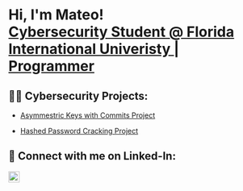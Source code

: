 <h1>Hi, I'm Mateo! <br/><a href="(https://www.linkedin.com/in/matesc/)"> Cybersecurity Student @ Florida International Univeristy </a> | <a href="(https://github.com/maateoe/)">Programmer</a>

<h2>👨‍💻 Cybersecurity Projects:</h2>

- [Asymmestric Keys with Commits Project ](https://github.com/maateoe/AsymmetricKeyandGitCommit)

- [Hashed Password Cracking Project ](https://github.com/maateoe/JTRPasswordCracking)

<h2> 🤳 Connect with me on Linked-In:</h2>

[<img align="left" alt="Mateo Escobar | LinkedIn" width="22px" src="https://cdn.jsdelivr.net/npm/simple-icons@v3/icons/linkedin.svg" />][linkedin]


[linkedin]: https://www.linkedin.com/in/matesc/

<!--
**joshmadakor1/joshmadakor1** is a ✨ _special_ ✨ repository because its `README.md` (this file) appears on your GitHub profile.

Here are some ideas to get you started:

- 🔭 I’m currently working on ...
- 🌱 I’m currently learning ...
- 👯 I’m looking to collaborate on ...
- 🤔 I’m looking for help with ...
- 💬 Ask me about ...
- 📫 How to reach me: ...
- 😄 Pronouns: ...
- ⚡ Fun fact: ...
-->
